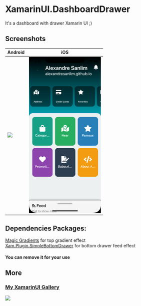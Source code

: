 # XamarinUI.DashboardDrawer
It's a dashboard with drawer Xamarin UI ;)

## Screenshots

Android | iOS
------------ | -------------
<img width="230" src="https://github.com/alexandresanlim/XamarinUI.Dashboard/blob/master/XamarinUI.Dashboard/XamarinUI.Dashboard/Src/Img/Screen/android.gif?raw=true"/>| <img width="230" src="https://github.com/alexandresanlim/XamarinUI.Dashboard/blob/master/XamarinUI.Dashboard/XamarinUI.Dashboard/Src/Img/Screen/ios.png?raw=true"/>

## Dependencies Packages:
<a href="https://github.com/mgierlasinski/MagicGradients" target="_blank">Magic Gradients</a> for top gradient effect <br/>
<a href="https://github.com/galadril/Xam.Plugin.SimpleBottomDrawer" target="_blank">Xam.Plugin.SimpleBottomDrawer</a> for bottom drawer feed effect

#### You can remove it for your use

## More
<a href="https://github.com/alexandresanlim/XamarinUI.MyGallery"><h3>My XamarinUI Gallery</h3></a>

<a href="https://snppts.dev/author/alexandresanlim" target="_blank"><img src="https://camo.githubusercontent.com/b72b502eb8f3df149f75f8a72f7d0f9f35728827/68747470733a2f2f7777772e736e707074732e6465762f696d672f736e707074732d62616467652e6a7067" /></a>

